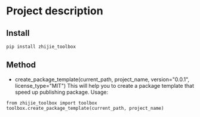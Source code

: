 # Project description

## Install
`pip install zhijie_toolbox`

## Method
- create_package_template(current_path, project_name, version="0.0.1", license_type="MIT")
This will help you to create a package template that speed up publishing package.
Usage:
```
from zhijie_toolbox import toolbox
toolbox.create_package_template(current_path, project_name)
```